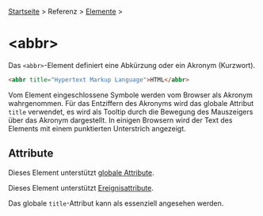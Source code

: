 [Startseite](../../../../) > Referenz > [Elemente](../Elemente_Alphabetisch.md) >

# \<abbr>

Das `<abbr>`-Element definiert eine Abkürzung oder ein Akronym (Kurzwort).

```html
<abbr title="Hypertext Markup Language">HTML</abbr>
```

Vom Element eingeschlossene Symbole werden vom Browser als Akronym wahrgenommen. Für das Entziffern des Akronyms wird das globale Attribut `title` verwendet, es wird als Tooltip durch die Bewegung des Mauszeigers über das Akronym dargestellt. In einigen Browsern wird der Text des Elements mit einem punktierten Unterstrich angezeigt.

## Attribute

Dieses Element unterstützt [globale Attribute](../Globale_Attribute.md).

Dieses Element unterstützt [Ereignisattribute](../Ereignisattribute.md).

Das globale `title`-Attribut kann als es­sen­zi­ell angesehen werden.
